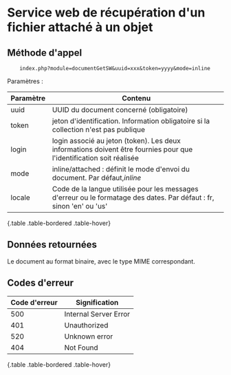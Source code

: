 # Service web de récupération d'un fichier attaché à un objet

## Méthode d'appel

~~~
	index.php?module=documentGetSW&uuid=xxx&token=yyyy&mode=inline
~~~

Paramètres :


| Paramètre | Contenu                                                                                                                 |
| ------------ | ------------------------------------------------------------------------------------------------------------------------- |
| uuid       | UUID du document concerné (obligatoire)                                                                                |
| token      | jeton d'identification. Information obligatoire si la collection n'est pas publique                                     |
| login      | login associé au jeton (token). Les deux informations doivent être fournies pour que l'identification soit réalisée |
| mode       | inline/attached : définit le mode d'envoi du document. Par défaut,*inline*                                            |
| locale     | Code de la langue utilisée pour les messages d'erreur ou le formatage des dates. Par défaut : fr, sinon 'en' ou 'us'  |

{.table .table-bordered .table-hover}

## Données retournées

Le document au format binaire, avec le type MIME correspondant.

## Codes d'erreur


| Code d'erreur | Signification         |
| --------------- | ----------------------- |
| 500           | Internal Server Error |
| 401           | Unauthorized          |
| 520           | Unknown error         |
| 404           | Not Found             |

{.table .table-bordered .table-hover}
